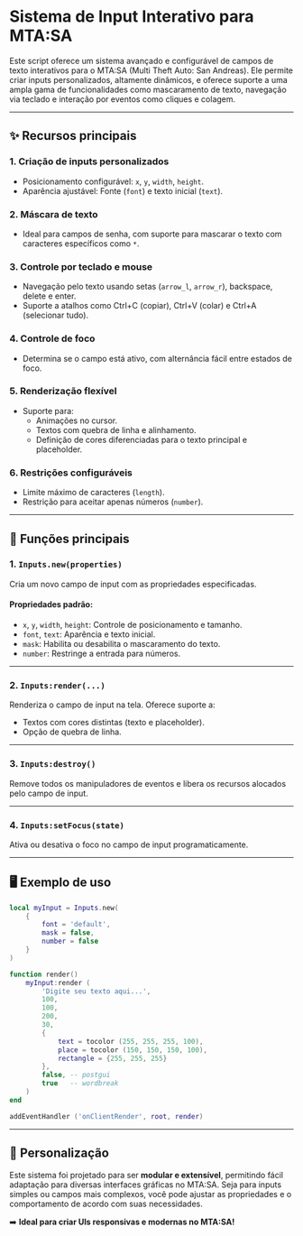 # Sistema de Input Interativo para MTA:SA

Este script oferece um sistema avançado e configurável de campos de texto interativos para o MTA:SA (Multi Theft Auto: San Andreas). Ele permite criar inputs personalizados, altamente dinâmicos, e oferece suporte a uma ampla gama de funcionalidades como mascaramento de texto, navegação via teclado e interação por eventos como cliques e colagem.

---

## ✨ **Recursos principais**

### **1. Criação de inputs personalizados**
- Posicionamento configurável: `x`, `y`, `width`, `height`.
- Aparência ajustável: Fonte (`font`) e texto inicial (`text`).

### **2. Máscara de texto**
- Ideal para campos de senha, com suporte para mascarar o texto com caracteres específicos como `*`.

### **3. Controle por teclado e mouse**
- Navegação pelo texto usando setas (`arrow_l`, `arrow_r`), backspace, delete e enter.
- Suporte a atalhos como Ctrl+C (copiar), Ctrl+V (colar) e Ctrl+A (selecionar tudo).

### **4. Controle de foco**
- Determina se o campo está ativo, com alternância fácil entre estados de foco.

### **5. Renderização flexível**
- Suporte para:
  - Animações no cursor.
  - Textos com quebra de linha e alinhamento.
  - Definição de cores diferenciadas para o texto principal e placeholder.

### **6. Restrições configuráveis**
- Limite máximo de caracteres (`length`).
- Restrição para aceitar apenas números (`number`).

---

## 🔧 **Funções principais**

### **1. `Inputs.new(properties)`**
Cria um novo campo de input com as propriedades especificadas.

#### **Propriedades padrão:**
- `x`, `y`, `width`, `height`: Controle de posicionamento e tamanho.
- `font`, `text`: Aparência e texto inicial.
- `mask`: Habilita ou desabilita o mascaramento do texto.
- `number`: Restringe a entrada para números.

---

### **2. `Inputs:render(...)`**
Renderiza o campo de input na tela. Oferece suporte a:
- Textos com cores distintas (texto e placeholder).
- Opção de quebra de linha.

---

### **3. `Inputs:destroy()`**
Remove todos os manipuladores de eventos e libera os recursos alocados pelo campo de input.

---

### **4. `Inputs:setFocus(state)`**
Ativa ou desativa o foco no campo de input programaticamente.

---

## 🖥️ **Exemplo de uso**

```lua
local myInput = Inputs.new(
    {
        font = 'default',
        mask = false,
        number = false
    }
)

function render()
    myInput:render (
        'Digite seu texto aqui...',
        100,
        100,
        200,
        30,
        { 
            text = tocolor (255, 255, 255, 100), 
            place = tocolor (150, 150, 150, 100), 
            rectangle = {255, 255, 255} 
        },
        false, -- postgui
        true   -- wordbreak
    )
end

addEventHandler ('onClientRender', root, render)
```

---

## 🎨 **Personalização**

Este sistema foi projetado para ser **modular e extensível**, permitindo fácil adaptação para diversas interfaces gráficas no MTA:SA. Seja para inputs simples ou campos mais complexos, você pode ajustar as propriedades e o comportamento de acordo com suas necessidades.

➡️ **Ideal para criar UIs responsivas e modernas no MTA:SA!**
